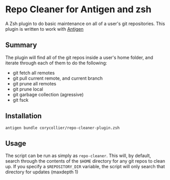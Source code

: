 # Repo Cleaner for Antigen and zsh

A Zsh plugin to do basic maintenance on all of a user's git repositories. This plugin is written to work with [Antigen](http://antigen.sharats.me/)

## Summary
The plugin will find all of the git repos inside a user's home folder, and iterate through each of them to do the following:
* git fetch all remotes
* git pull current remote, and current branch
* git prune all remotes
* git prune local
* git garbage collection (agressive)
* git fsck

## Installation
```
antigen bundle corycollier/repo-cleaner-plugin.zsh
```

## Usage
The script can be run as simply as `repo-cleaner`. This will, by default, search through the contents of the `$HOME` directory for any git repos to clean up. If you specify a `$REPOSITORY_DIR` variable, the script will only search that directory for updates (maxdepth 1)